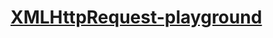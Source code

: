 [XMLHttpRequest-playground](https://dirkarnez.github.io/XMLHttpRequest-playground)
==================================================================================
